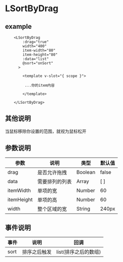 # LSortByDrag

## example
```
    <LSortByDrag
        :drag="true"
        width="400"
        item-width="80"
        item-height="80"
        :data="list"
        @sort="onSort"
      >
      
        <template v-slot="{ scope }">
      
         ...你的item内容
        
        </template>
        
    </LSortByDrag>
```

## 其他说明
当鼠标移除你设置的范围，就视为鼠标松开

## 参数说明

|参数| 说明      | 类型      | 默认值   |
|---|---------|---------|-------|
|drag| 是否允许拖拽  | Boolean | false |
|data| 需要排列的列表 | Array   | [ ]   |
|itemWidth| 单项的宽    | Number  | 60    |
|itemHeight| 单项的高    | Number  | 60    |
|width| 整个区域的宽  | String  | 240px |


## 事件说明

| 事件   | 说明     | 回调            |
|------|--------|---------------|
| sort | 排序之后触发 | list(排序之后的数组) |
